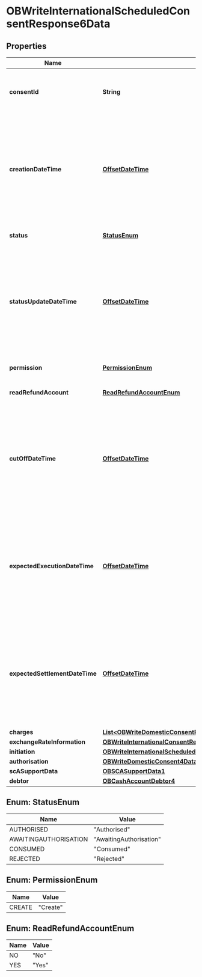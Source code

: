 # OBWriteInternationalScheduledConsentResponse6Data

## Properties
Name | Type | Description | Notes
------------ | ------------- | ------------- | -------------
**consentId** | **String** | OB: Unique identification as assigned by the ASPSP to uniquely identify the consent resource. | 
**creationDateTime** | [**OffsetDateTime**](OffsetDateTime.md) | Date and time at which the resource was created.All dates in the JSON payloads are represented in ISO 8601 date-time format.  All date-time fields in responses must include the timezone. An example is below: 2017-04-05T10:43:07+00:00 | 
**status** | [**StatusEnum**](#StatusEnum) | Specifies the status of consent resource in code form. | 
**statusUpdateDateTime** | [**OffsetDateTime**](OffsetDateTime.md) | Date and time at which the resource status was updated.All dates in the JSON payloads are represented in ISO 8601 date-time format.  All date-time fields in responses must include the timezone. An example is below: 2017-04-05T10:43:07+00:00 | 
**permission** | [**PermissionEnum**](#PermissionEnum) | Specifies the Open Banking service request types. | 
**readRefundAccount** | [**ReadRefundAccountEnum**](#ReadRefundAccountEnum) | Specifies to share the refund account details with PISP |  [optional]
**cutOffDateTime** | [**OffsetDateTime**](OffsetDateTime.md) | Specified cut-off date and time for the payment consent.All dates in the JSON payloads are represented in ISO 8601 date-time format.  All date-time fields in responses must include the timezone. An example is below: 2017-04-05T10:43:07+00:00 |  [optional]
**expectedExecutionDateTime** | [**OffsetDateTime**](OffsetDateTime.md) | Expected execution date and time for the payment resource.All dates in the JSON payloads are represented in ISO 8601 date-time format.  All date-time fields in responses must include the timezone. An example is below: 2017-04-05T10:43:07+00:00 |  [optional]
**expectedSettlementDateTime** | [**OffsetDateTime**](OffsetDateTime.md) | Expected settlement date and time for the payment resource.All dates in the JSON payloads are represented in ISO 8601 date-time format.  All date-time fields in responses must include the timezone. An example is below: 2017-04-05T10:43:07+00:00 |  [optional]
**charges** | [**List&lt;OBWriteDomesticConsentResponse5DataCharges&gt;**](OBWriteDomesticConsentResponse5DataCharges.md) |  |  [optional]
**exchangeRateInformation** | [**OBWriteInternationalConsentResponse6DataExchangeRateInformation**](OBWriteInternationalConsentResponse6DataExchangeRateInformation.md) |  |  [optional]
**initiation** | [**OBWriteInternationalScheduledConsentResponse6DataInitiation**](OBWriteInternationalScheduledConsentResponse6DataInitiation.md) |  | 
**authorisation** | [**OBWriteDomesticConsent4DataAuthorisation**](OBWriteDomesticConsent4DataAuthorisation.md) |  |  [optional]
**scASupportData** | [**OBSCASupportData1**](OBSCASupportData1.md) |  |  [optional]
**debtor** | [**OBCashAccountDebtor4**](OBCashAccountDebtor4.md) |  |  [optional]

<a name="StatusEnum"></a>
## Enum: StatusEnum
Name | Value
---- | -----
AUTHORISED | &quot;Authorised&quot;
AWAITINGAUTHORISATION | &quot;AwaitingAuthorisation&quot;
CONSUMED | &quot;Consumed&quot;
REJECTED | &quot;Rejected&quot;

<a name="PermissionEnum"></a>
## Enum: PermissionEnum
Name | Value
---- | -----
CREATE | &quot;Create&quot;

<a name="ReadRefundAccountEnum"></a>
## Enum: ReadRefundAccountEnum
Name | Value
---- | -----
NO | &quot;No&quot;
YES | &quot;Yes&quot;
